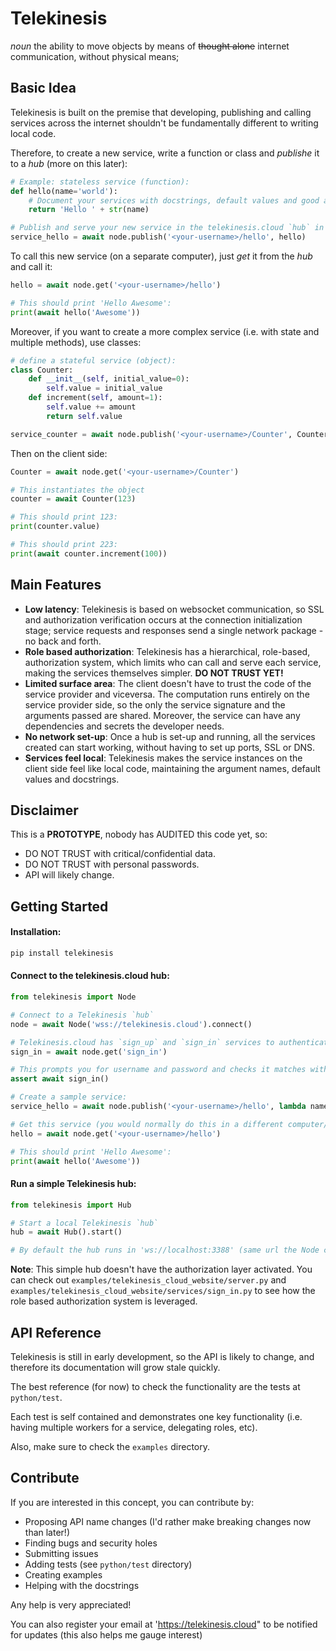 # Telekinesis

*noun* the ability to move objects by means of ~~thought alone~~ internet communication, without physical means;

## Basic Idea

Telekinesis is built on the premise that developing, publishing and calling services across the internet shouldn't be fundamentally different to writing local code. 

Therefore, to create a new service, write a function or class and *publishe* it to a *hub* (more on this later):

```python
# Example: stateless service (function):
def hello(name='world'):
    # Document your services with docstrings, default values and good argument names
    return 'Hello ' + str(name)

# Publish and serve your new service in the telekinesis.cloud `hub` in one line:
service_hello = await node.publish('<your-username>/hello', hello)
```

To call this new service (on a separate computer), just *get* it from the *hub* and call it:
```python
hello = await node.get('<your-username>/hello')

# This should print 'Hello Awesome':
print(await hello('Awesome'))
```

Moreover, if you want to create a more complex service (i.e. with state and multiple methods), use classes:

```python
# define a stateful service (object):
class Counter:
    def __init__(self, initial_value=0):
        self.value = initial_value
    def increment(self, amount=1):
        self.value += amount
        return self.value

service_counter = await node.publish('<your-username>/Counter', Counter)
```

Then on the client side:
```python
Counter = await node.get('<your-username>/Counter')

# This instantiates the object
counter = await Counter(123)

# This should print 123:
print(counter.value)

# This should print 223:
print(await counter.increment(100))
```
## Main Features

- **Low latency**: Telekinesis is based on websocket communication, so SSL and authorization verification occurs at the connection initialization stage; service requests and responses send a single network package - no back and forth.
- **Role based authorization**: Telekinesis has a hierarchical, role-based, authorization system, which limits who can call and serve each service, making the services themselves simpler. **DO NOT TRUST YET!**
- **Limited surface area**: The client doesn't have to trust the code of the service provider and viceversa. The computation runs entirely on the service provider side, so the only the service signature and the arguments passed are shared. Moreover, the service can have any dependencies and secrets the developer needs.
- **No network set-up**: Once a hub is set-up and running, all the services created can start working, without having to set up ports, SSL or DNS.
- **Services feel local**: Telekinesis makes the service instances on the client side feel like local code, maintaining the argument names, default values and docstrings.

## Disclaimer

This is a **PROTOTYPE**, nobody has AUDITED this code yet, so:
- DO NOT TRUST with critical/confidential data.
- DO NOT TRUST with personal passwords.
- API will likely change.

## Getting Started

#### Installation:
```bash
pip install telekinesis
```

#### Connect to the telekinesis.cloud hub:
```python
from telekinesis import Node

# Connect to a Telekinesis `hub`
node = await Node('wss://telekinesis.cloud').connect()

# Telekinesis.cloud has `sign_up` and `sign_in` services to authenticate 
sign_in = await node.get('sign_in')

# This prompts you for username and password and checks it matches with the one you signed up with:
assert await sign_in() 

# Create a sample service: 
service_hello = await node.publish('<your-username>/hello', lambda name='World': 'Hello '+ str(name))

# Get this service (you would normally do this in a different computer/script):
hello = await node.get('<your-username>/hello')

# This should print 'Hello Awesome':
print(await hello('Awesome'))
```

#### Run a simple Telekinesis hub:
```python
from telekinesis import Hub

# Start a local Telekinesis `hub`
hub = await Hub().start()

# By default the hub runs in 'ws://localhost:3388' (same url the Node connects to by default)
```

**Note**: This simple hub doesn't have the authorization layer activated. You can check out `examples/telekinesis_cloud_website/server.py` and `examples/telekinesis_cloud_website/services/sign_in.py` to see how the role based authorization system is leveraged.

## API Reference

Telekinesis is still in early development, so the API is likely to change, and therefore its documentation will grow stale quickly.

The best reference (for now) to check the functionality are the tests at `python/test`. 

Each test is self contained and demonstrates one key functionality (i.e. having multiple workers for a service, delegating roles, etc).

Also, make sure to check the `examples` directory.

## Contribute

If you are interested in this concept, you can contribute by:
- Proposing API name changes (I'd rather make breaking changes now than later!)
- Finding bugs and security holes
- Submitting issues
- Adding tests (see `python/test` directory)
- Creating examples
- Helping with the docstrings

Any help is very appreciated!

You can also register your email at 'https://telekinesis.cloud" to be notified for updates (this also helps me gauge interest)
